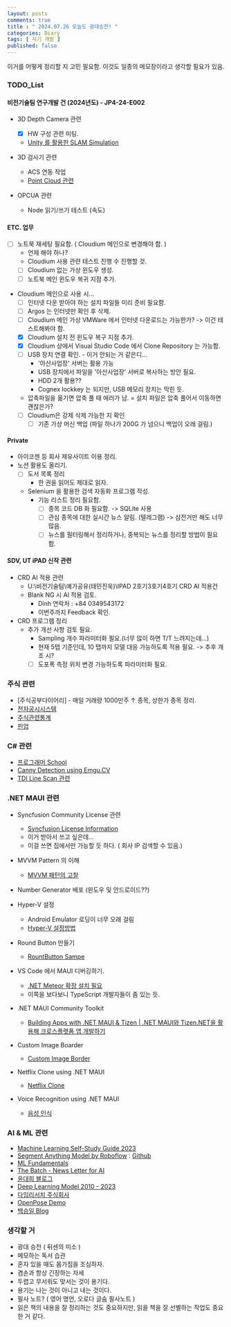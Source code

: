 ```yaml
---
layout: posts
comments: true
title : " 2024.07.26 오늘도 광대승천! "
categories: Diary
tags: [ 자기 개발 ]
published: false
---
```


이거를 어떻게 정리할 지 고민 필요함.
이것도 일종의 메모장이라고 생각할 필요가 있음.

### TODO_List

#### 비전기술팀 연구개발 건 (2024년도) - JP4-24-E002

- 3D Depth Camera 관련
  - [x] HW 구성 관련 미팅.
  - [Unity 를 활용한 SLAM Simulation](https://github.com/Unity-Technologies/Robotics-Nav2-SLAM-Example)

- 3D 검사기 관련
  - ACS 연동 작업
  - [Point Cloud 관련](https://23min.tistory.com/8)

- OPCUA 관련
  - Node 읽기/쓰기 테스트 (속도)

#### ETC. 업무

- [ ] 노트북 재세팅 필요함. ( Cloudium 메인으로 변경해야 함.  )
  - 언제 해야 하나?
  - Cloudium 사용 관련 테스트 진행 수 진행할 것.
  - [ ] Cloudium 없는 가상 윈도우 생성.
  - [ ] 노트북 메인 윈도우 복귀 지점 추가.
- Cloudium 메인으로 사용 시...
  - [ ] 인터넷 다운 받아야 하는 설치 파일들 미리 준비 필요함.
  - [ ] Argos 는 인터넷만 확인 후 삭제.
  - [ ] Cloudium 메인 가상 VMWare 에서 인터넷 다운로드는 가능한가? -> 이건 테스트해봐야 함.
  - [x] Cloudium 설치 전 윈도우 복구 지점 추가.
  - [x] Cloudium 상에서 Visual Studio Code 에서 Clone Repository 는 가능함.
  - [ ] USB 장치 연결 확인. - 이거 안되는 거 같은디...
    - '아산사업장' 서버는 활용 가능
    - USB 장치에서 파일을 '아산사업장' 서버로 복사하는 방안 필요.
    - HDD 2개 활용??
    - Cognex lockkey 는 되지만, USB 메모리 장치는 막힌 듯.
  - 압축파일을 옮기면 압축 풀 때 에러가 남.
    = 설치 파일은 압축 풀어서 이동하면 괜찮은가?
  - [ ] Cloudium은 강제 삭제 가능한 지 확인
    - [ ] 기존 가상 머신 백업 (파일 하나가 200G 가 넘으니 백업이 오래 걸림.)

#### Private

- 아이코젠 등 회사 제유사이트 이용 정리.
- 노션 활용도 올리기.
  - [ ] 도서 목록 정리
    - 한 권을 읽어도 제대로 읽자.
  - Selenium 을 활용한 검색 자동화 프로그램 작성.
    - 기능 리스트 정리 필요함.
      - [ ] 종목 코드 DB 화 필요함. -> SQLite 사용
      - [ ] 관심 종목에 대한 실시간 뉴스 알림. (텔레그램) -> 삼전거만 해도 너무 많음.
      - [ ] 뉴스를 필터링해서 정리하거나, 중복되는 뉴스를 정리할 방법이 필요함.

#### SDV, UT iPAD 신작 관련

- CRD AI 적용 관련
  - U:\비전기술팀\예가공유(태민진욱)\IPAD 2호기3호기4호기 CRD AI 적용건
  - Blank NG 시 AI 적용 검토.
    - Dinh 연락처 : +84 0349543172
    - 이번주까지 Feedback 확인.
- CRD 프로그램 정리
  - 추가 개선 사항 검토 필요.
    - Sampling 개수 파라미터화 필요.(너무 많이 하면 T/T 느려지는데...)
    - 현재 5탭 기준인데, 10 탭까지 모델 대응 가능하도록 적용 필요. -> 추후 개조 시?
    - [ ] 도포폭 측정 위치 변경 가능하도록 파라미터화 필요.

### 주식 관련

- [주식공부다이어리] -  매일 거래량 1000만주 ↑ 종목, 상한가 종목 정리.
- [전자공시시스템](http://dart.fss.or.kr/)
- [주식관련통계](http://data.krx.co.kr/contents/MDC/MAIN/main/index.cmd)
- [핀업](https://stock.finup.co.kr/Lab/ThemeLogFull.aspx?Fullscreen=true)

### C# 관련

- [프로그래머 School](https://school.programmers.co.kr/)
- [Canny Detection using Emgu.CV](https://www.emgu.com/wiki/index.php/Shape_(Triangle,_Rectangle,_Circle,_Line)_Detection_in_CSharp)
- [TDI Line Scan 관련](https://thamescorp.wordpress.com/2017/02/24/tditime-delay-integration-sensor-camera/)

### .NET MAUI 관련

- Syncfusion Community License 관련
  - [Syncfusion License Information](https://www.syncfusion.com/sales/communitylicense?question=how-long-are-the-licenses-valid-)
  - 이거 받아서 쓰고 싶은데...
  - 이걸 쓰면 집에서만 가능할 듯 하다. ( 회사 IP 검색할 수 있음.)

- MVVM Pattern 의 이해
  - [MVVM 패턴의 고찰](https://forum.dotnetdev.kr/t/mvvm/2475)

- Number Generator 배포 (윈도우 및 안드로이드??)

- Hyper-V 설정
  - Android Emulator 로딩이 너무 오래 걸림
  - [Hyper-V 설정방법](https://learn.microsoft.com/ko-kr/xamarin/android/get-started/installation/android-emulator/hardware-acceleration?tabs=vswin&pivots=windows#hyper-v)

- Round Button 만들기
  - [RountButton Sampe](https://mallibone.com/post/dotnetmaui-countdown-button)

- VS Code 에서 MAUI 디버깅하기.
  - [.NET Meteor 확장 설치 필요](https://github.com/JaneySprings/DotNet.Meteor)
  - 이쪽을 보다보니 TypeScript 개발자들이 좀 있는 듯.

- .NET MAUI Community Toolkit
  - [Building Apps with .NET MAUI & Tizen | .NET MAUI와 Tizen.NET을 활용해 크로스플랫폼 앱 개발하기](https://www.youtube.com/watch?v=0tQNsHc-410)

- Custom Image Boarder
  - [Custom Image Border](https://youtu.be/yywrga8yZpE)

- Netflix Clone using .NET MAUI
  - [Netflix Clone](https://www.youtube.com/watch?v=NBbJvmfbQYE)

- Voice Recognition using .NET MAUI
  - [음성 인식](https://devblogs.microsoft.com/dotnet/speech-recognition-in-dotnet-maui-with-community-toolkit/)

### AI & ML 관련

- [Machine Learning Self-Study Guide 2023](https://medium.com/@turancandas/machine-learning-self-study-guide-2023-1-6-248f4b2da43f)
- [Segment Anything Model by Roboflow](https://blog.roboflow.com/how-to-use-segment-anything-model-sam/)
 : [Github](https://github.com/SysCV/SAM-HQ#model-checkpoints)
- [ML Fundamentals](https://medium.com/@vijayseshachala/the-fundamentals-for-any-ml-or-dl-tasks-3f54f3d66b28)
- [The Batch - News Letter for AI](https://www.deeplearning.ai/the-batch/)
- [윤대희 블로그](https://076923.github.io/categories/)
- [Deep Learning Model 2010 - 2023](https://medium.com/@shivam.pradhan/deep-learning-models-2010-2023-8d27dec2c69e)
- [다임리서치 주식회사](https://www.daimresearch.com/)
- [OpenPose Demo](https://github.com/CMU-Perceptual-Computing-Lab/openpose)
- [백승일 Blog](https://calvision.tistory.com/)

### 생각할 거

- 광대 승천 ( 뒤센의 미소 )
- 메모하는 독서 습관
- 혼자 있을 때도 몸가짐을 조심하자.
- 겸손과 항상 긴장하는 자세
- 두렵고 무서워도 맞서는 것이 용기다.
- 용기는 나는 것이 아니고 내는 것이다.
- 필사 노트? ( 영어 명언, 오로다 글숨 필사노트 )
- 읽은 책의 내용을 잘 정리하는 것도 중요하지만, 읽을 책을 잘 선별하는 작업도 중요한 거 같다.
